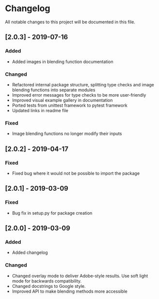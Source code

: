 # Changelog
All notable changes to this project will be documented in this file.

## [2.0.3] - 2019-07-16
### Added
- Added images in blending function documentation

### Changed
- Refactored internal package structure, splitting type checks and image blending functions into separate modules
- Improved error messages for type checks to be more user-friendly
- Improved visual example gallery in documentation
- Ported tests from unittest framework to pytest framework
- Updated links in readme file

### Fixed
- Image blending functions no longer modify their inputs

## [2.0.2] - 2019-04-17
### Fixed
- Fixed bug where it would not be possible to import the package

## [2.0.1] - 2019-03-09
### Fixed
- Bug fix in setup.py for package creation

## [2.0.0] - 2019-03-09
### Added
- Added changelog

### Changed
- Changed overlay mode to deliver Adobe-style results. Use soft light mode for backwards compatibility.
- Changed docstrings to Google style.
- Improved API to make blending methods more accessible